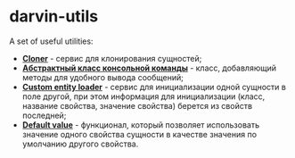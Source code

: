 # darvin-utils
A set of useful utilities:

- [**Cloner**](/Resources/doc/cloner.md) - сервис для клонирования сущностей;
- [**Абстрактный класс консольной команды**](/Command/AbstractContainerAwareCommand.php) - класс, добавляющий методы для
удобного вывода сообщений;
- [**Custom entity loader**](/Resources/doc/custom_entity_loader.md) - сервис для инициализации одной сущности в поле
другой, при этом информация для инициализации (класс, название свойства, значение свойства) берется из свойств последней;
- [**Default value**](/Resources/doc/default_value.md) - функционал, который позволяет использовать значение одного свойства
сущности в качестве значения по умолчанию другого свойства.
